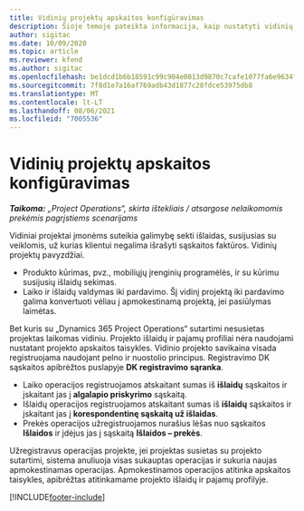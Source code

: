 ```yaml
---
title: Vidinių projektų apskaitos konfigūravimas
description: Šioje temoje pateikta informacija, kaip nustatyti vidinių projektų apskaitos praktikas naudojant „Project Operations“.
author: sigitac
ms.date: 10/09/2020
ms.topic: article
ms.reviewer: kfend
ms.author: sigitac
ms.openlocfilehash: be1dcd1b6b18591c99c904e0013d9870c7cafe1077fa6e9634f2e9f495190848
ms.sourcegitcommit: 7f8d1e7a16af769adb43d1877c28fdce53975db8
ms.translationtype: MT
ms.contentlocale: lt-LT
ms.lasthandoff: 08/06/2021
ms.locfileid: "7005536"
---
```

# <a name="configure-accounting-for-internal-projects"></a>Vidinių projektų apskaitos konfigūravimas

_**Taikoma:** „Project Operations“, skirta ištekliais / atsargose nelaikomomis prekėmis pagrįstiems scenarijams_

Vidiniai projektai įmonėms suteikia galimybę sekti išlaidas, susijusias su veiklomis, už kurias klientui negalima išrašyti sąskaitos faktūros. Vidinių projektų pavyzdžiai.

- Produkto kūrimas, pvz., mobiliųjų įrenginių programėlės, ir su kūrimu susijusių išlaidų sekimas.
- Laiko ir išlaidų valdymas iki pardavimo. Šį vidinį projektą iki pardavimo galima konvertuoti vėliau į apmokestinamą projektą, jei pasiūlymas laimėtas.

Bet kuris su „Dynamics 365 Project Operations“ sutartimi nesusietas projektas laikomas vidiniu. Projekto išlaidų ir pajamų profiliai nėra naudojami nustatant projekto apskaitos taisykles. Vidinio projekto savikaina visada registruojama naudojant pelno ir nuostolio principus. Registravimo DK sąskaitos apibrėžtos puslapyje **DK registravimo sąranka**.

- Laiko operacijos registruojamos atskaitant sumas iš **išlaidų** sąskaitos ir įskaitant jas į **algalapio priskyrimo** sąskaitą.
- Išlaidų operacijos registruojamos atskaitant sumas iš **išlaidų** sąskaitos ir įskaitant jas į **korespondentinę sąskaitą už išlaidas**.
- Prekės operacijos užregistruojamos nurašius lėšas nuo sąskaitos **Išlaidos** ir įdėjus jas į sąskaitą **Išlaidos – prekės**.

Užregistravus operacijas projekte, jei projektas susietas su projekto sutartimi, sistema anuliuoja visas sukauptas operacijas ir sukuria naujas apmokestinamas operacijas. Apmokestinamos operacijos atitinka apskaitos taisykles, apibrėžtas atitinkamame projekto išlaidų ir pajamų profilyje.




[!INCLUDE[footer-include](../includes/footer-banner.md)]
